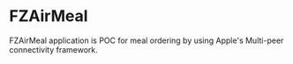 # FZAirMeal
FZAirMeal application is POC for meal ordering by using Apple's Multi-peer connectivity framework.
